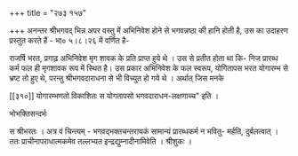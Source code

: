 +++
title = "२७३ १५७"

+++
अनन्तर श्रीभगवद् भिन्न अपर वस्तु में अभिनिवेश होने से भगवन्नष्ठा की हानि होती है, उस का उदाहरण प्रस्तुत करते हैं - भा० ५।८।२६ में वर्णित है- 

राजर्षि भरत, प्रगाढ़ अभिनिवेश मृग शावक के प्रति प्राप्त हुये थे । उस से प्रतीत होता था कि- निज प्रारब्ध कर्म फल ही मृगशावक रूप में स्थित है। उस प्रकार अभिनिवेश के फल स्वरूप, योगितापस भरत योगारम्भ से भ्रष्ट तो हुए थे, परन्तु श्रीभगवदाराधना से भी विच्युत हो गये थे । अर्थात् जिस मनके 

[[३१०]] योगारम्भणतो विकाशितः स योगतापसो भगवदाराधन-लक्षणाच्च" इति । 

भोभक्तिसन्दर्भः 

स श्रीभरतः । अत्र वं चिन्त्यम् - भगवद्भक्तचन्तरायकं सामान्यं प्रारब्धकर्म न भवितु- मर्हति, दुर्बलत्वात् । ततः प्राचीनापराधात्मकमेव तल्लभ्यत इन्द्रद्युम्नादीनामिवेति । श्रीशुकः । 
